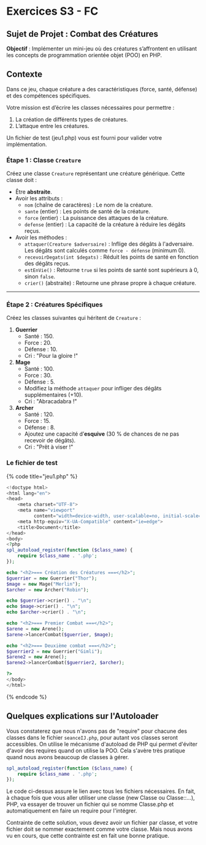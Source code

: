 # Exercices S3 - FC

## **Sujet de Projet : Combat des Créatures**

**Objectif** : Implémenter un mini-jeu où des créatures s’affrontent en utilisant les concepts de programmation orientée objet (POO) en PHP.

## **Contexte**

Dans ce jeu, chaque créature a des caractéristiques (force, santé, défense) et des compétences spécifiques.

Votre mission est d’écrire les classes nécessaires pour permettre :

1. La création de différents types de créatures.
2. L’attaque entre les créatures.

Un fichier de test (jeu1.php) vous est fourni pour valider votre implémentation.

### **Étape 1 : Classe `Creature`**

Créez une classe `Creature` représentant une créature générique. Cette classe doit :

* Être **abstraite**.
* Avoir les attributs :
  * `nom` (chaîne de caractères) : Le nom de la créature.
  * `sante` (entier) : Les points de santé de la créature.
  * `force` (entier) : La puissance des attaques de la créature.
  * `defense` (entier) : La capacité de la créature à réduire les dégâts reçus.
* Avoir les méthodes :
  * `attaquer(Creature $adversaire)` : Inflige des dégâts à l'adversaire. Les dégâts sont calculés comme `force - défense` (minimum 0).
  * `recevoirDegats(int $degats)` : Réduit les points de santé en fonction des dégâts reçus.
  * `estEnVie()` : Retourne `true` si les points de santé sont supérieurs à 0, sinon `false`.
  * `crier()` (abstraite) : Retourne une phrase propre à chaque créature.

***

### **Étape 2 : Créatures Spécifiques**

Créez les classes suivantes qui héritent de `Creature` :

1. **Guerrier**
   * Santé : 150.
   * Force : 20.
   * Défense : 10.
   * Cri : "Pour la gloire !"
2. **Mage**
   * Santé : 100.
   * Force : 30.
   * Défense : 5.
   * Modifiez la méthode `attaquer` pour infliger des dégâts supplémentaires (+10).
   * Cri : "Abracadabra !"
3. **Archer**
   * Santé : 120.
   * Force : 15.
   * Défense : 8.
   * Ajoutez une capacité d’**esquive** (30 % de chances de ne pas recevoir de dégâts).
   * Cri : "Prêt à viser !"

### Le fichier de test

{% code title="jeu1.php" %}
```php
<!doctype html>
<html lang="en">
<head>
    <meta charset="UTF-8">
    <meta name="viewport"
          content="width=device-width, user-scalable=no, initial-scale=1.0, maximum-scale=1.0, minimum-scale=1.0">
    <meta http-equiv="X-UA-Compatible" content="ie=edge">
    <title>Document</title>
</head>
<body>
<?php
spl_autoload_register(function ($class_name) {
    require $class_name . '.php';
});

echo "<h2>=== Création des Créatures ===</h2>";
$guerrier = new Guerrier("Thor");
$mage = new Mage("Merlin");
$archer = new Archer("Robin");

echo $guerrier->crier() . "\n";
echo $mage->crier() . "\n";
echo $archer->crier() . "\n";

echo "<h2>=== Premier Combat ===</h2>";
$arene = new Arene();
$arene->lancerCombat($guerrier, $mage);

echo "<h2>=== Deuxième combat ===</h2>";
$guerrier2 = new Guerrier("Gimli");
$arene2 = new Arene();
$arene2->lancerCombat($guerrier2, $archer);

?>
</body>
</html>
```
{% endcode %}

## Quelques explications sur l'Autoloader

Vous constaterez que nous n'avons pas de "require" pour chacune des classes dans le fichier `seanceIJ.php`, pour autant vos classes seront accessibles. On utilise le mécanisme d'autoload de PHP qui permet d'éviter d'avoir des requires quand on utilise la POO. Cela s'avère très pratique quand nous avons beaucoup de classes à gérer.

```php
spl_autoload_register(function ($class_name) {
    require $class_name . '.php';
});
```

Le code ci-dessus assure le lien avec tous les fichiers nécessaires. En fait, à chaque fois que vous aller utiliser une classe (new Classe ou Classe::...), PHP, va essayer de trouver un fichier qui se nomme Classe.php et automatiquement en faire un require pour l'intégrer.

Contrainte de cette solution, vous devez avoir un fichier par classe, et votre fichier doit se nommer exactement comme votre classe. Mais nous avons vu en cours, que cette contrainte est en fait une bonne pratique.&#x20;
